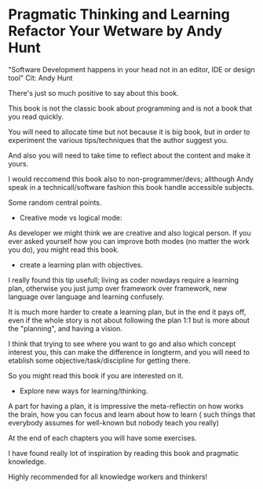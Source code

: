 # Pragmatic Thinking and Learning Refactor Your Wetware by Andy Hunt

"Software Development happens in your head not in an editor, IDE or design tool"
Cit: Andy Hunt

There's just so much positive to say about this book.

This book is not the classic book about programming and is not a book that you read quickly.

You will need to allocate time but not because it is big book, but in order to experiment the various tips/techniques that the author suggest you.

And also you will need to take time to reflect about the content and make it yours.

I would reccomend this book also to non-programmer/devs; allthough Andy speak in a technicall/software fashion this book handle accessible subjects.

Some random central points.

- Creative mode vs logical mode:

As developer we might think we are creative and also logical person. If you ever asked yourself how you can improve both modes (no matter the work you do), you might read this book.

- create a learning plan with objectives.

I really found this tip usefull; living as coder nowdays require a learning plan, otherwise you just jump over framework over framework, new language over language and learning confusely.

It is much more harder to create a learning plan, but in the end it pays off, even if the whole story is not about following the plan 1:1  but is more about the "planning", and having a vision.

I think that trying to see where you want to go and also which concept interest you, this can make the difference in longterm, and you will need to etablish some objective/task/discipline for getting there.

So you might read this book if you are interested on it.

- Explore new ways for learning/thinking.

A part for having a plan, it is impressive the meta-reflectin on how works the brain, how you can focus and learn about how to learn ( such things that everybody assumes for well-known but nobody teach you really) 

At the end of each chapters you will have some exercises.

I have found really lot of inspiration by reading this book and pragmatic knowledge.

Highly recommended for all knowledge workers and thinkers! 
